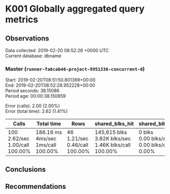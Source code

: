 # K001 Globally aggregated query metrics

## Observations ##
Data collected: 2019-02-20 08:52:28 +0000 UTC  
Current database: dbname  


### Master (`runner-fa6cab46-project-9951336-concurrent-0`) ###
Start: 2019-02-20T08:51:50.801369+00:00  
End: 2019-02-20T08:52:28.952228+00:00  
Period seconds: 38.15086  
Period age: 00:00:38.150859  

Error (calls): 2.00 (2.00%)  
Error (total time): 2.62 (1.41%)

Calls | Total&nbsp;time | Rows | shared_blks_hit | shared_blks_read | shared_blks_dirtied | shared_blks_written | blk_read_time | blk_write_time | kcache_reads | kcache_writes | kcache_user_time_ms | kcache_system_time 
-------|------------|------|-----------------|------------------|---------------------|---------------------|---------------|----------------|--------------|---------------|---------------------|--------------------
100<br/>2.62/sec<br/>1.00/call<br/>100.00% |186.16&nbsp;ms<br/>4ms/sec<br/>1ms/call<br/>100.00% |46<br/>1.21/sec<br/>0.46/call<br/>100.00% |145,615&nbsp;blks<br/>3.82K&nbsp;blks/sec<br/>1.46K&nbsp;blks/call<br/>100.00% |0&nbsp;blks<br/>0.00&nbsp;blks/sec<br/>0.00&nbsp;blks/call<br/>0.00% |0&nbsp;blks<br/>0.00&nbsp;blks/sec<br/>0.00&nbsp;blks/call<br/>0.00% |0&nbsp;blks<br/>0.00&nbsp;blks/sec<br/>0.00&nbsp;blks/call<br/>0.00% |0.00&nbsp;ms<br/>0s/sec<br/>0s/call<br/>0.00% |0.00&nbsp;ms<br/>0s/sec<br/>0s/call<br/>0.00% |0.00&nbsp;bytes<br/>0.00&nbsp;bytes/sec<br/>0.00&nbsp;bytes/call<br/>0.00% |0.00&nbsp;bytes<br/>0.00&nbsp;bytes/sec<br/>0.00&nbsp;bytes/call<br/>0.00% |0.00&nbsp;ms<br/>0s/sec<br/>0s/call<br/>0.00% |0.00&nbsp;ms<br/>0s/sec<br/>0s/call<br/>0.00%





## Conclusions ##


## Recommendations ##

